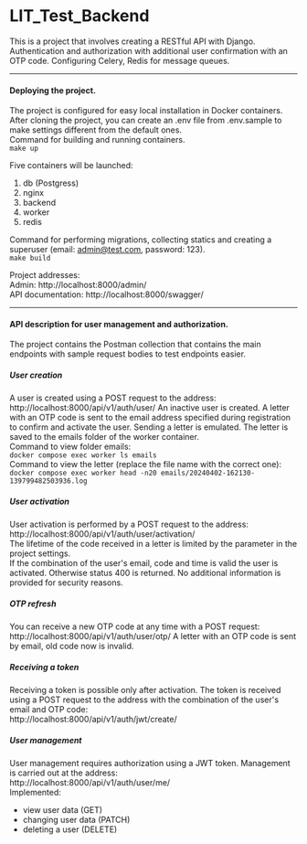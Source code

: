 # LIT_Test_Backend

This is a project that involves creating a RESTful API with Django.  
Authentication and authorization with additional user confirmation with an OTP code. Configuring Celery, Redis for message queues.

------------

#### Deploying the project.
The project is configured for easy local installation in Docker containers.  
After cloning the project, you can create an .env file from .env.sample to make settings different from the default ones.  
Command for building and running containers.  
`make up`

Five containers will be launched:
1. db (Postgress)
2. nginx
3. backend
4. worker
5. redis

Command for performing migrations, collecting statics and creating a superuser (email: admin@test.com, password: 123).  
`make build`

Project addresses:  
Admin: http://localhost:8000/admin/  
API documentation: http://localhost:8000/swagger/

------------
#### API description for user management and authorization.  
The project contains the Postman collection that contains the main endpoints with sample request bodies to test endpoints easier.
 
##### User creation
A user is created using a POST request to the address:  
http://localhost:8000/api/v1/auth/user/
An inactive user is created. A letter with an OTP code is sent to the email address specified during registration to confirm and activate the user.
Sending a letter is emulated. The letter is saved to the emails folder of the worker container.  
Command to view folder emails:  
`docker compose exec worker ls emails`  
Command to view the letter (replace the file name with the correct one):  
`docker compose exec worker head -n20 emails/20240402-162130-139799482503936.log`
 
##### User activation
User activation is performed by a POST request to the address:  
http://localhost:8000/api/v1/auth/user/activation/  
The lifetime of the code received in a letter is limited by the parameter in the project settings.  
If the combination of the user's email, code and time is valid the user is activated. Otherwise status 400 is returned. No additional information is provided for security reasons.

##### OTP refresh
You can receive a new OTP code at any time with a POST request:
http://localhost:8000/api/v1/auth/user/otp/
A letter with an OTP code is sent by email, old code now is invalid.

##### Receiving a token
Receiving a token is possible only after activation. The token is received using a POST request to the address with the combination of the user's email and OTP code:  
http://localhost:8000/api/v1/auth/jwt/create/
 
##### User management
User management requires authorization using a JWT token. Management is carried out at the address:  
http://localhost:8000/api/v1/auth/user/me/  
Implemented:
- view user data (GET)
- changing user data (PATCH)
- deleting a user (DELETE)
